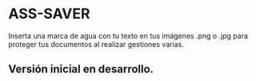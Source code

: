 # ASS-SAVER

Inserta una marca de agua con tu texto en tus imágenes .png o .jpg para proteger tus documentos al realizar gestiones varias.

## Versión inicial en desarrollo.